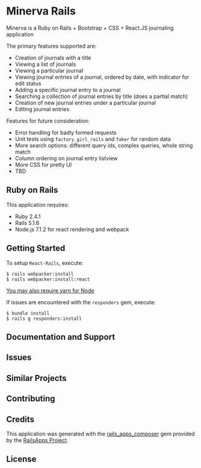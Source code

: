 Minerva Rails
================

Minerva is a Ruby on Rails + Bootstrap + CSS + React.JS journaling application

The primary features supported are:

- Creation of journals with a title
- Viewing a list of journals
- Viewing a particular journal
- Viewing journal entries of a journal, ordered by date, with indicator for edit status
- Adding a specific journal entry to a journal
- Searching a collection of journal entries by title (does a partial match)
- Creation of new journal entries under a particular journal
- Editing journal entries

Features for future consideration:

- Error handling for badly formed requests
- Unit tests using `factory_girl_rails` and `faker` for random data
- More search options: different query ids, complex queries, whole string match
- Column ordering on journal entry listview
- More CSS for pretty UI
- TBD


Ruby on Rails
-------------

This application requires:

- Ruby 2.4.1
- Rails 5.1.6
- Node.js 7.1.2 for react rendering and webpack

Getting Started
---------------

To setup `React-Rails`, execute:

```
$ rails webpacker:install
$ rails webpacker:install:react
```

[You may also require yarn for Node](https://yarnpkg.com/lang/en/docs/install/)



If issues are encountered with the `responders` gem, execute:

```
$ bundle install
$ rails g responders:install
```

Documentation and Support
-------------------------

Issues
-------------

Similar Projects
----------------

Contributing
------------

Credits
-------
This application was generated with the [rails_apps_composer](https://github.com/RailsApps/rails_apps_composer) gem
provided by the [RailsApps Project](http://railsapps.github.io/).

License
-------
